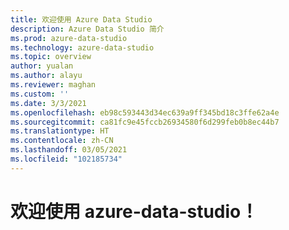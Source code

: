 ```yaml
---
title: 欢迎使用 Azure Data Studio
description: Azure Data Studio 简介
ms.prod: azure-data-studio
ms.technology: azure-data-studio
ms.topic: overview
author: yualan
ms.author: alayu
ms.reviewer: maghan
ms.custom: ''
ms.date: 3/3/2021
ms.openlocfilehash: eb98c593443d34ec639a9ff345bd18c3ffe62a4e
ms.sourcegitcommit: ca81fc9e45fccb26934580f6d299feb0b8ec44b7
ms.translationtype: HT
ms.contentlocale: zh-CN
ms.lasthandoff: 03/05/2021
ms.locfileid: "102185734"
---
```

# <a name="welcome-to-azure-data-studio"></a>欢迎使用 azure-data-studio！
